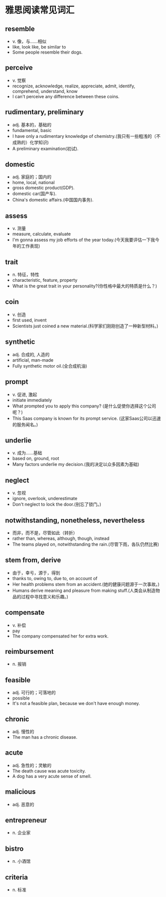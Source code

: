 # 雅思阅读常见词汇

## resemble

- v. 像，与……相似
- like, look like, be similar to
- Some people resemble their dogs.

## perceive

- v. 觉察
- recognize, acknowledge, realize, appreciate, admit, identify, comprehend, understand, know
- I can't perceive any difference between these coins.

## rudimentary, preliminary

- adj. 基本的，基础的
- fundamental, basic
- I have only a rudimentary knowledge of chemistry.(我只有一些粗浅的（不成熟的）化学知识)
- A preliminary examination(初试).

## domestic

- adj. 家庭的；国内的
- home, local, national
- gross domestic product(GDP).
- domestic car(国产车).
- China's domestic affairs.(中国国内事务).

## assess

- v. 测量
- measure, calculate, evaluate
- I'm gonna assess my job efforts of the year today.(今天我要评估一下我今年的工作表现)

## trait

- n. 特征，特性
- characteristic, feature, property
- What is the great trait in your personality?(你性格中最大的特质是什么？)

## coin

- v. 创造
- first used, invent
- Scientists just coined a new material.(科学家们刚刚创造了一种新型材料。)

## synthetic

- adj. 合成的, 人造的
- artificial, man-made
- Fully synthetic motor oil.(全合成机油)

## prompt

- v. 促进, 激起
- initiate immediately
- What prompted you to apply this company? (是什么促使你选择这个公司呢？)
- This Saas company is known for its prompt service. (这家Saas公司以迅速的服务闻名。)

## underlie

- v. 成为……基础
- based on, ground, root
- Many factors underlie my decision.(我的决定以众多因素为基础)

## neglect

- v. 忽视
- ignore, overlook, underestimate
- Don't neglect to lock the door.(别忘了锁门。)

## notwithstanding, nonetheless, nevertheless

- 而非，而不是，尽管如此（转折）
- rather than, whereas, although, though, instead
- The teams played on, notwithstanding the rain.(尽管下雨，各队仍然比赛)

## stem from, derive

- 由于，幸亏，源于，得到
- thanks to, owing to, due to, on account of
- Her health problems stem from an accident.(她的健康问题源于一次事故。)
- Humans derive meaning and pleasure from making stuff.(人类会从制造物品的过程中寻找意义和乐趣。)

## compensate

- v. 补偿
- pay
- The company compensated her for extra work.

## reimbursement
- n. 报销

## feasible

- adj. 可行的；可落地的
- possible
- It's not a feasible plan, because we don't have enough money.

## chronic

- adj. 慢性的
- The man has a chronic disease.

## acute

- adj. 急性的；灵敏的
- The death cause was acute toxicity.
- A dog has a very acute sense of smell.

## malicious

- adj. 恶意的

## entrepreneur
- n. 企业家

## bistro
- n. 小酒馆

## criteria

- n. 标准